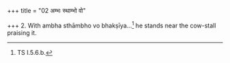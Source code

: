 +++
title = "02 अम्भः स्थाम्भो वो"

+++
2. With ambha sthāmbho vo bhakṣīya...[^1] he stands near the cow-stall praising it.

[^1]: TS I.5.6.b.
